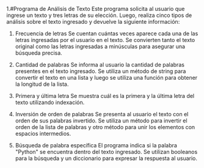 
1.#Programa de Análisis de Texto
Este programa solicita al usuario que ingrese un texto y tres letras de su elección. Luego, realiza cinco tipos de análisis sobre el texto ingresado y devuelve la siguiente información:

1. Frecuencia de letras
Se cuentan cuántas veces aparece cada una de las letras ingresadas por el usuario en el texto. Se convierten tanto el texto original como las letras ingresadas a minúsculas para asegurar una búsqueda precisa.

2. Cantidad de palabras
Se informa al usuario la cantidad de palabras presentes en el texto ingresado. Se utiliza un método de string para convertir el texto en una lista y luego se utiliza una función para obtener la longitud de la lista.

3. Primera y última letra
Se muestra cuál es la primera y la última letra del texto utilizando indexación.

4. Inversión de orden de palabras
Se presenta al usuario el texto con el orden de sus palabras invertido. Se utiliza un método para invertir el orden de la lista de palabras y otro método para unir los elementos con espacios intermedios.

5. Búsqueda de palabra específica
El programa indica si la palabra "Python" se encuentra dentro del texto ingresado. Se utilizan booleanos para la búsqueda y un diccionario para expresar la respuesta al usuario.
